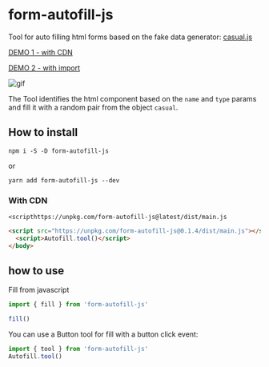 # form-autofill-js


Tool for auto filling html forms based on the fake data generator: [casual.js](https://github.com/boo1ean/casual)

[DEMO 1 - with CDN](https://jsbin.com/subesef/1)

[DEMO 2 - with import](https://codesandbox.io/s/kmxmv1yx57) 


![gif](https://github.com/jhta/form-autofill-js/blob/master/1.gif)

The Tool identifies the html component based on the `name` and `type` params and fill it with a random pair from the object `casual`.

## How to install

`npm i -S -D form-autofill-js`

or 

`yarn add form-autofill-js --dev`

### With CDN

`<scripthttps://unpkg.com/form-autofill-js@latest/dist/main.js`
````html
<script src="https://unpkg.com/form-autofill-js@0.1.4/dist/main.js"></script>
  <script>Autofill.tool()</script>
</body>
````

## how to use

Fill from javascript
```` javascript
import { fill } from 'form-autofill-js'

fill()
````
You can use a Button tool for fill with a button click event:

````javascript
import { tool } from 'form-autofill-js'
Autofill.tool()
````

